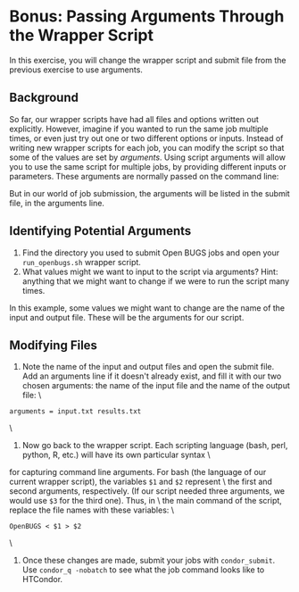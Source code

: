 <style type="text/css"> pre em { font-style: normal; background-color: yellow; } pre strong { font-style: normal; font-weight: bold; color: \#008; } </style>

Bonus: Passing Arguments Through the Wrapper Script
===================================================

In this exercise, you will change the wrapper script and submit file from the previous exercise to use arguments.

Background
----------

So far, our wrapper scripts have had all files and options written out explicitly. However, imagine if you wanted to run the same job multiple times, or even just try out one or two different options or inputs. Instead of writing new wrapper scripts for each job, you can modify the script so that some of the values are set by *arguments*. Using script arguments will allow you to use the same script for multiple jobs, by providing different inputs or parameters. These arguments are normally passed on the command line:

But in our world of job submission, the arguments will be listed in the submit file, in the arguments line.

Identifying Potential Arguments
-------------------------------

1.  Find the directory you used to submit Open BUGS jobs and open your `run_openbugs.sh` wrapper script.
2.  What values might we want to input to the script via arguments? Hint: anything that we might want to change if we were to run the script many times.

In this example, some values we might want to change are the name of the input and output file. These will be the arguments for our script.

Modifying Files
---------------

1.  Note the name of the input and output files and open the submit file. Add an arguments line if it doesn't already exist, and fill it with our two chosen arguments: the name of the input file and the name of the output file: \\

``` file
arguments = input.txt results.txt
```

\\

1.  Now go back to the wrapper script. Each scripting language (bash, perl, python, R, etc.) will have its own particular syntax \\

for capturing command line arguments. For bash (the language of our current wrapper script), the variables `$1` and `$2` represent \\ the first and second arguments, respectively. (If our script needed three arguments, we would use `$3` for the third one). Thus, in \\ the main command of the script, replace the file names with these variables: \\

``` file
OpenBUGS < $1 > $2
```

\\

1.  Once these changes are made, submit your jobs with `condor_submit`. Use `condor_q -nobatch` to see what the job command looks like to HTCondor.



